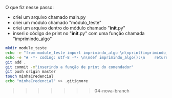O que fiz nesse passo:
- criei um arquivo chamado main.py
- criei um módulo chamado "módulo_teste"
- criei um arquivo dentro do módulo chamado "__init__.py"
- inseri o código de print no "__init__.py" com uma função chamada "imprimindo_algo"

```bash
mkdir module_teste
echo -e "from module_teste import imprimindo_algo \n\nprint(imprimindo_algo())" >> main.py
echo -e "# -*- coding: utf-8 -*- \n\ndef imprimindo_algo():\n    return 'Olá comendador!'" >> module_teste/__init__.py
git add .
git commit -m"inserindo a função de print do comendador"
git push origin master
touch minhaCredencial
echo "minhaCredencial" >> .gitignore
```
>>>>>>> 04-nova-branch
